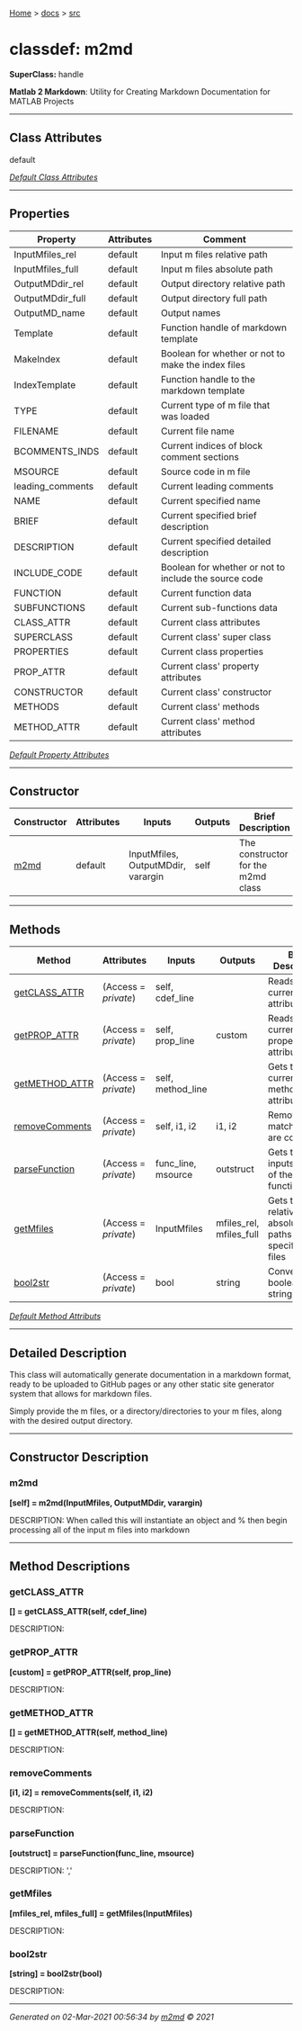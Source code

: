[Home](../index.md) > [docs](../docs_index.md) > [src](src_index.md)  

 
 # classdef: m2md

**SuperClass:** handle

**Matlab 2 Markdown**: Utility for Creating Markdown Documentation for MATLAB Projects

 ***

## Class Attributes

default

[*Default Class Attributes*](https://www.mathworks.com/help/matlab/matlab_oop/class-attributes.html)

 ***

## Properties

| Property | Attributes  | Comment |
| -------- | ----------- | ------- |
| InputMfiles_rel | default | Input m files relative path |
| InputMfiles_full | default | Input m files absolute path |
| OutputMDdir_rel | default | Output directory relative path |
| OutputMDdir_full | default | Output directory full path |
| OutputMD_name | default | Output names |
| Template | default | Function handle of markdown template |
| MakeIndex | default | Boolean for whether or not to make the index files |
| IndexTemplate | default | Function handle to the markdown template |
| TYPE | default | Current type of m file that was loaded |
| FILENAME | default | Current file name |
| BCOMMENTS_INDS | default | Current indices of block comment sections |
| MSOURCE | default | Source code in m file |
| leading_comments | default | Current leading comments |
| NAME | default | Current specified name |
| BRIEF | default | Current specified brief description |
| DESCRIPTION | default | Current specified detailed description |
| INCLUDE_CODE | default | Boolean for whether or not to include the source code |
| FUNCTION | default | Current function data |
| SUBFUNCTIONS | default | Current sub-functions data |
| CLASS_ATTR | default | Current class attributes |
| SUPERCLASS | default | Current class' super class |
| PROPERTIES | default | Current class properties |
| PROP_ATTR | default | Current class' property attributes |
| CONSTRUCTOR | default | Current class' constructor |
| METHODS | default | Current class' methods |
| METHOD_ATTR | default | Current class' method attributes |

[*Default Property Attributes*](https://www.mathworks.com/help/matlab/matlab_oop/property-attributes.html)

 ***

## Constructor

| Constructor | Attributes | Inputs | Outputs | Brief Description |
| ----------- | ---------- | ------ | ------- | ----------------- |
| [m2md](#m2md) | default | InputMfiles, OutputMDdir, varargin | self | The constructor for the m2md class |


 ***

## Methods

| Method | Attributes | Inputs | Outputs | Brief Description |
| ------ | ---------- | ------ | ------- | ----------------- |
| [getCLASS_ATTR](#getclass_attr) | (Access = *private*) | self, cdef_line |  | Reads the current class attributes |
| [getPROP_ATTR](#getprop_attr) | (Access = *private*) | self, prop_line | custom | Reads the current class' property attributes |
| [getMETHOD_ATTR](#getmethod_attr) | (Access = *private*) | self, method_line |  | Gets the current class' method attributes |
| [removeComments](#removecomments) | (Access = *private*) | self, i1, i2 | i1, i2 | Removes matches that are comments |
| [parseFunction](#parsefunction) | (Access = *private*) | func_line, msource | outstruct | Gets the inputs/outputs of the current function |
| [getMfiles](#getmfiles) | (Access = *private*) | InputMfiles | mfiles_rel, mfiles_full | Gets the relative and absolute paths to all specified m files |
| [bool2str](#bool2str) | (Access = *private*) | bool | string | Converts a boolean to a string |


[*Default Method Attributs*](https://www.mathworks.com/help/matlab/matlab_oop/method-attributes.html)

 ***

## Detailed Description


 This class will automatically generate documentation in a markdown
 format, ready to be uploaded to GitHub pages or any other static site
 generator system that allows for markdown files.
 
 Simply provide the m files, or a directory/directories to your m files,
 along with the desired output directory.


 ***

## Constructor Description

### m2md

**[self] = m2md(InputMfiles, OutputMDdir, varargin)**

DESCRIPTION: When called this will instantiate an object and
            % then begin processing all of the input m files into markdown

 ***

## Method Descriptions

### getCLASS_ATTR

**[] = getCLASS_ATTR(self, cdef_line)**

DESCRIPTION: 
### getPROP_ATTR

**[custom] = getPROP_ATTR(self, prop_line)**

DESCRIPTION: 
### getMETHOD_ATTR

**[] = getMETHOD_ATTR(self, method_line)**

DESCRIPTION: 
### removeComments

**[i1, i2] = removeComments(self, i1, i2)**

DESCRIPTION: 
### parseFunction

**[outstruct] = parseFunction(func_line, msource)**

DESCRIPTION: ','
### getMfiles

**[mfiles_rel, mfiles_full] = getMfiles(InputMfiles)**

DESCRIPTION: 
### bool2str

**[string] = bool2str(bool)**

DESCRIPTION: 


 
 ***

*Generated on 02-Mar-2021 00:56:34 by [m2md](https://github.com/crgnam-research/m2md) © 2021*